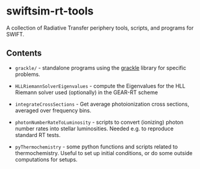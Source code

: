 # swiftsim-rt-tools

A collection of Radiative Transfer periphery tools, scripts, and programs for 
SWIFT.


## Contents

-   `grackle/` - standalone programs using the 
    [grackle](https://github.com/grackle-project/grackle) library for specific 
    problems.

-   `HLLRiemannSolverEigenvalues` - compute the Eigenvalues for the HLL Riemann 
    solver used (optionally) in the GEAR-RT scheme

-   `integrateCrossSections` - Get average photoionization cross sections, 
    averaged over frequency bins.

-   `photonNumberRateToLuminosity` - scripts to convert (ionizing) photon number
    rates into stellar luminosities. Needed e.g. to reproduce standard RT tests.

-   `pyThermochemistry` - some python functions and scripts related to 
    thermochemistry. Useful to set up initial conditions, or do some outside
    computations for setups.


